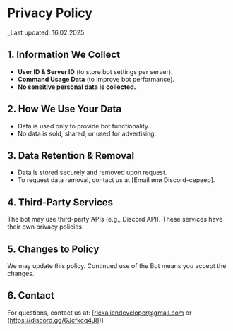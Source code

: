 # Privacy Policy  
_Last updated: 16.02.2025

## 1. Information We Collect  
- **User ID & Server ID** (to store bot settings per server).  
- **Command Usage Data** (to improve bot performance).  
- **No sensitive personal data is collected.**  

## 2. How We Use Your Data  
- Data is used only to provide bot functionality.  
- No data is sold, shared, or used for advertising.  

## 3. Data Retention & Removal  
- Data is stored securely and removed upon request.  
- To request data removal, contact us at [Email или Discord-сервер].  

## 4. Third-Party Services  
The bot may use third-party APIs (e.g., Discord API). These services have their own privacy policies.  

## 5. Changes to Policy  
We may update this policy. Continued use of the Bot means you accept the changes.  

## 6. Contact  
For questions, contact us at: [rickaliendeveloper@gmail.com or (https://discord.gg/6Jcfkcq4J8)]  
